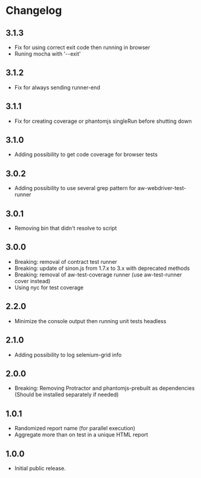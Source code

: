 # Changelog

## 3.1.3
- Fix for using correct exit code then running in browser
- Runing mocha with '--exit'

## 3.1.2
- Fix for always sending runner-end 

## 3.1.1
- Fix for creating coverage or phantomjs singleRun before shutting down

## 3.1.0
- Adding possibility to get code coverage for browser tests

## 3.0.2
- Adding possibility to use several grep pattern for aw-webdriver-test-runner

## 3.0.1
- Removing bin that didn't resolve to script

## 3.0.0
- Breaking: removal of contract test runner
- Breaking: update of sinon.js from 1.7.x to 3.x with deprecated methods
- Breaking: removal of aw-test-coverage runner (use aw-test-runner cover instead)
- Using nyc for test coverage

## 2.2.0
- Minimize the console output then running unit tests headless

## 2.1.0
- Adding possibility to log selenium-grid info

## 2.0.0
- Breaking: Removing Protractor and phantomjs-prebuilt as dependencies  
(Should be installed separately if needed)

## 1.0.1
- Randomized report name (for parallel execution)
- Aggregate more than on test in a unique HTML report

## 1.0.0
- Initial public release.

